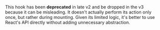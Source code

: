 This hook has been **deprecated** in late v2 and be dropped in the v3 because it can be misleading. It doesn't actually perform its action only once, but rather during mounting. Given its limited logic, it's better to use React's API directly without adding unnecessary abstraction.
